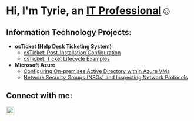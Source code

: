 <h1>Hi, I'm Tyrie, an <a href="https://www.linkedin.com/in/tyrie-watson-12183222a/">IT Professional</a>☺</h1>

<h2> Information Technology Projects:</h2>

- <b>osTicket (Help Desk Ticketing System)</b>
  - [osTicket: Post-Installation Configuration](https://github.com/TyrieWatson/post-install-config)
  - [osTicket: Ticket Lifecycle Examples](https://github.com/TyrieWatson/ticket-lifecycle)
- <b>Microsoft Azure</b>
  - [Configuring On-premises Active Directory within Azure VMs](https://github.com/TyrieWatson/configure-ad)
  - [Network Security Groups (NSGs) and Inspecting Network Protocols](https://github.com/TyrieWatson/azure-network-protocols)

<h2>Connect with me:</h2>

[<img align="left" alt="Josh | LinkedIn" width="22px" src="https://cdn.jsdelivr.net/npm/simple-icons@v3/icons/linkedin.svg" />][linkedin]

[twitter]: https://twitter.com/Josh
[instagram]: https://www.instagram.com/Josh
[linkedin]: https://www.linkedin.com/in/tyrie-watson-12183222a/
